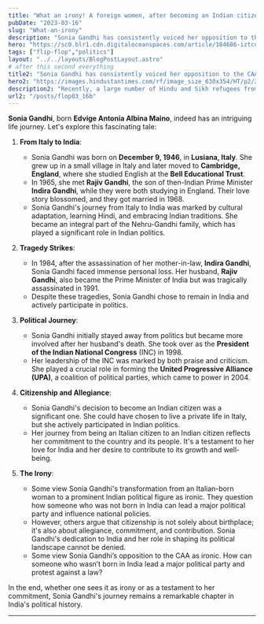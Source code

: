 ```yaml
---
title: "What an irony! A foreign women, after becoming an Indian citizen, is protesting against CAA"
pubDate: "2023-03-16"
slug: "What-an-irony"
description: "Sonia Gandhi has consistently voiced her opposition to the CAA"
hero: "https://sc0.blr1.cdn.digitaloceanspaces.com/article/184686-iztcurugrm-1671606615.jpg"
tags: ["flip-flop","politics"]
layout: "../../layouts/BlogPostLayout.astro"
# after this second everything
title2: "Sonia Gandhi has consistently voiced her opposition to the CAA"
hero2: "https://images.hindustantimes.com/rf/image_size_630x354/HT/p2/2019/12/17/Pictures/_d4809d00-20c9-11ea-b71b-55a416c89533.png"
description2: "Recently, a large number of Hindu and Sikh refugees from Pakistan and Afghanistan staged a massive protest near the AICC headquarters in New Delhi"
url2: "/posts/flop03_16b"
---
```


**Sonia Gandhi**, born **Edvige Antonia Albina Maino**, indeed has an intriguing life journey. Let's explore this fascinating tale:

1. **From Italy to India**:
   - Sonia Gandhi was born on **December 9, 1946**, in **Lusiana, Italy**. She grew up in a small village in Italy and later moved to **Cambridge, England**, where she studied English at the **Bell Educational Trust**.
   - In 1965, she met **Rajiv Gandhi**, the son of then-Indian Prime Minister **Indira Gandhi**, while they were both studying in England. Their love story blossomed, and they got married in 1968.
   - Sonia Gandhi's journey from Italy to India was marked by cultural adaptation, learning Hindi, and embracing Indian traditions. She became an integral part of the Nehru-Gandhi family, which has played a significant role in Indian politics.

2. **Tragedy Strikes**:
   - In 1984, after the assassination of her mother-in-law, **Indira Gandhi**, Sonia Gandhi faced immense personal loss. Her husband, **Rajiv Gandhi**, also became the Prime Minister of India but was tragically assassinated in 1991.
   - Despite these tragedies, Sonia Gandhi chose to remain in India and actively participate in politics.

3. **Political Journey**:
   - Sonia Gandhi initially stayed away from politics but became more involved after her husband's death. She took over as the **President of the Indian National Congress** (INC) in 1998.
   - Her leadership of the INC was marked by both praise and criticism. She played a crucial role in forming the **United Progressive Alliance (UPA)**, a coalition of political parties, which came to power in 2004.

4. **Citizenship and Allegiance**:
   - Sonia Gandhi's decision to become an Indian citizen was a significant one. She could have chosen to live a private life in Italy, but she actively participated in Indian politics.
   - Her journey from being an Italian citizen to an Indian citizen reflects her commitment to the country and its people. It's a testament to her love for India and her desire to contribute to its growth and well-being.

5. **The Irony**:
   - Some view Sonia Gandhi's transformation from an Italian-born woman to a prominent Indian political figure as ironic. They question how someone who was not born in India can lead a major political party and influence national policies.
   - However, others argue that citizenship is not solely about birthplace; it's also about allegiance, commitment, and contribution. Sonia Gandhi's dedication to India and her role in shaping its political landscape cannot be denied.
   - Some view Sonia Gandhi’s opposition to the CAA as ironic. How can someone who wasn’t born in India lead a major political party and protest against a law?

In the end, whether one sees it as irony or as a testament to her commitment, Sonia Gandhi's journey remains a remarkable chapter in India's political history.

---
